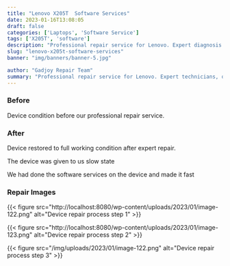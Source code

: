 ```yaml
---
title: "Lenovo X205T  Software Services"
date: 2023-01-16T13:08:05
draft: false
categories: ['Laptops', 'Software Service']
tags: ['X205T', 'software']
description: "Professional repair service for Lenovo. Expert diagnosis and quality repairs in Bangalore."
slug: "lenovo-x205t-software-services"
banner: "img/banners/banner-5.jpg"

author: "Gadjoy Repair Team"
summary: "Professional repair service for Lenovo. Expert technicians, quality parts, warranty included."
---
```


### Before

Device condition before our professional repair service.

### After

Device restored to full working condition after expert repair.

The device was given to us slow state

We had done the software services on the device and made it fast

### Repair Images

{{< figure src="http://localhost:8080/wp-content/uploads/2023/01/image-122.png" alt="Device repair process step 1" >}}

{{< figure src="http://localhost:8080/wp-content/uploads/2023/01/image-123.png" alt="Device repair process step 2" >}}

{{< figure src="/img/uploads/2023/01/image-122.png" alt="Device repair process step 3" >}}

